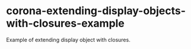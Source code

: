 # corona-extending-display-objects-with-closures-example
Example of extending display object with closures.
